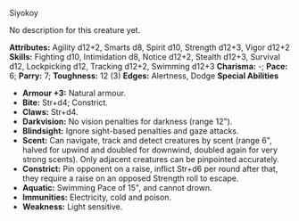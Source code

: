 Siyokoy

No description for this creature yet.

**Attributes:** Agility d12+2, Smarts d8, Spirit d10, Strength d12+3,
Vigor d12+2
**Skills:** Fighting d10, Intimidation d8, Notice d12+2, Stealth d12+3,
Survival d12, Lockpicking d12, Tracking d12+2, Swimming d12+3
**Charisma:** -; **Pace:** 6; **Parry:** 7; **Toughness:** 12 (3)
**Edges:** Alertness, Dodge
**Special Abilities**
- **Armour +3:** Natural armour.
- **Bite:** Str+d4; Constrict.
- **Claws:** Str+d4.
- **Darkvision:** No vision penalties for darkness (range 12").
- **Blindsight:** Ignore sight-based penalties and gaze attacks.
- **Scent:** Can navigate, track and detect creatures by scent (range
6", halved for upwind and doubled for downwind, doubled again for very
strong scents). Only adjacent creatures can be pinpointed accurately.
- **Constrict:** Pin opponent on a raise, inflict Str+d6 per round after
that, they require a raise on an opposed Strength roll to escape.
- **Aquatic:** Swimming Pace of 15", and cannot drown.
- **Immunities:** Electricity, cold and poison.
- **Weakness:** Light sensitive.

